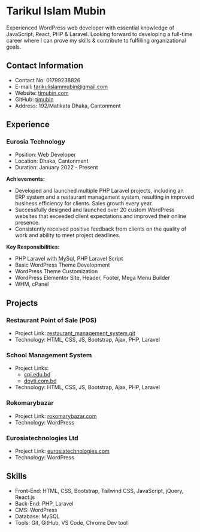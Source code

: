 # Tarikul Islam Mubin


Experienced WordPress web developer with essential knowledge of JavaScript, React, PHP & Laravel. Looking forward to developing a full-time career where I can prove my skills & contribute to fulfilling organizational goals.

## Contact Information
- Contact No: 01799238826
- E-mail: tarikulislammubin@gmail.com
- Website: [timubin.com](https://timubin.com)
- GitHub: [timubin](https://github.com/timubin)
- Address: 192/Matikata Dhaka, Cantonment

## Experience

### Eurosia Technology
- Position: Web Developer
- Location: Dhaka, Cantonment
- Duration: January 2022 - Present

**Achievements:**
- Developed and launched multiple PHP Laravel projects, including an ERP system and a restaurant management system, resulting in improved business efficiency for clients. Sales growth every year.
- Successfully designed and launched over 20 custom WordPress websites that exceeded client expectations and improved their online presence.
- Consistently received positive feedback from clients on the quality of work and ability to meet project deadlines.

**Key Responsibilities:**
- PHP Laravel with MySql, PHP Laravel Script
- Basic WordPress Theme Development
- WordPress Theme Customization
- WordPress Elementor Site, Header, Footer, Mega Menu Builder
- WHM, cPanel

## Projects

### Restaurant Point of Sale (POS)
- Project Link: [restaurant_management_system.git](https://github.com/timubin/restaurant_management_system.git)
- Technology: HTML, CSS, JS, Bootstrap, Ajax, PHP, Laravel

### School Management System
- Project Links:
  - [cpi.edu.bd](http://cpi.edu.bd)
  - [doyti.com.bd](http://www.doyti.com.bd)
- Technology: HTML, CSS, JS, Bootstrap, Ajax, PHP, Laravel

### Rokomarybazar
- Project Link: [rokomarybazar.com](https://rokomarybazar.com)
- Technology: WordPress

### Eurosiatechnologies Ltd
- Project Link: [eurosiatechnologies.com](http://eurosiatechnologies.com)
- Technology: WordPress

## Skills
- Front-End: HTML, CSS, Bootstrap, Tailwind CSS, JavaScript, jQuery, React.js
- Back-End: PHP, Laravel
- CMS: WordPress
- Database: MySQL
- Tools: Git, GitHub, VS Code, Chrome Dev tool

